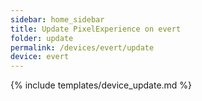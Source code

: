 ```yaml
---
sidebar: home_sidebar
title: Update PixelExperience on evert
folder: update
permalink: /devices/evert/update
device: evert
---
```

{% include templates/device_update.md %}
